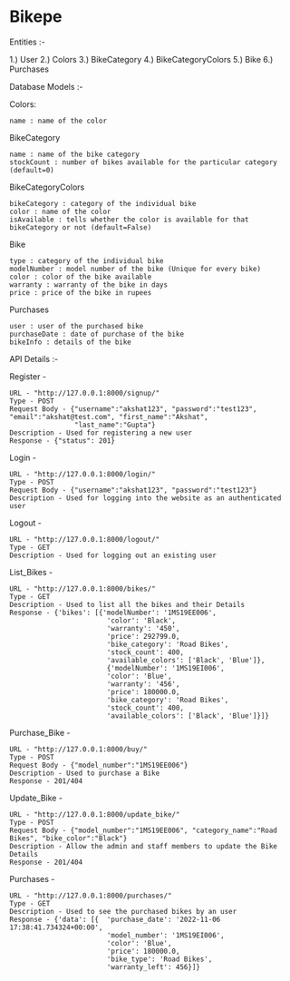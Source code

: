 # Bikepe
Entities :-

1.) User
2.) Colors 
3.) BikeCategory 
4.) BikeCategoryColors 
5.) Bike 
6.) Purchases

Database Models :-

Colors:

    name : name of the color

BikeCategory

    name : name of the bike category
    stockCount : number of bikes available for the particular category (default=0)

BikeCategoryColors

    bikeCategory : category of the individual bike
    color : name of the color
    isAvailable : tells whether the color is available for that bikeCategory or not (default=False)

Bike

    type : category of the individual bike
    modelNumber : model number of the bike (Unique for every bike)
    color : color of the bike available
    warranty : warranty of the bike in days
    price : price of the bike in rupees

Purchases

    user : user of the purchased bike
    purchaseDate : date of purchase of the bike
    bikeInfo : details of the bike


API Details :- 

Register -

    URL - "http://127.0.0.1:8000/signup/"
    Type - POST
    Request Body - {"username":"akshat123", "password":"test123", "email":"akshat@test.com", "first_name":"Akshat",
                    "last_name":"Gupta"}
    Description - Used for registering a new user 
    Response - {"status": 201}

Login - 
    
    URL - "http://127.0.0.1:8000/login/"
    Type - POST
    Request Body - {"username":"akshat123", "password":"test123"}
    Description - Used for logging into the website as an authenticated user


Logout - 

    URL - "http://127.0.0.1:8000/logout/"
    Type - GET
    Description - Used for logging out an existing user


List_Bikes - 

    URL - "http://127.0.0.1:8000/bikes/"
    Type - GET
    Description - Used to list all the bikes and their Details
    Response - {'bikes': [{'modelNumber': '1MS19EE006',
                            'color': 'Black',
                            'warranty': '450',
                            'price': 292799.0,
                            'bike_category': 'Road Bikes',
                            'stock_count': 400,
                            'available_colors': ['Black', 'Blue']},
                            {'modelNumber': '1MS19EI006',
                            'color': 'Blue',
                            'warranty': '456',
                            'price': 180000.0,
                            'bike_category': 'Road Bikes',
                            'stock_count': 400,
                            'available_colors': ['Black', 'Blue']}]}


Purchase_Bike - 
    
    URL - "http://127.0.0.1:8000/buy/"
    Type - POST
    Request Body - {"model_number":"1MS19EE006"}
    Description - Used to purchase a Bike
    Response - 201/404


Update_Bike -

    URL - "http://127.0.0.1:8000/update_bike/"
    Type - POST
    Request Body - {"model_number":"1MS19EE006", "category_name":"Road Bikes", "bike_color":"Black"}
    Description - Allow the admin and staff members to update the Bike Details
    Response - 201/404


Purchases -

    URL - "http://127.0.0.1:8000/purchases/"
    Type - GET
    Description - Used to see the purchased bikes by an user
    Response - {'data': [{  'purchase_date': '2022-11-06 17:38:41.734324+00:00',
                            'model_number': '1MS19EI006',
                            'color': 'Blue',
                            'price': 180000.0,
                            'bike_type': 'Road Bikes',
                            'warranty_left': 456}]}
